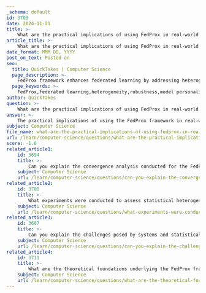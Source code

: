```yaml
---
_schema: default
id: 3703
date: 2024-11-21
title: >-
    What are the practical implications of using FedProx in real-world applications?
article_title: >-
    What are the practical implications of using FedProx in real-world applications?
date_format: MMM DD, YYYY
post_on_text: Posted on
seo:
  title: QuickTakes | Computer Science
  page_description: >-
    FedProx framework enhances federated learning by addressing heterogeneity, improving convergence rates, and enabling personalized models, making it valuable for real-world applications in fields like healthcare and IoT.
  page_keywords: >-
    FedProx,federated learning,heterogeneity,robustness,model personalization,convergence,local work variability,data privacy,healthcare,finance,smart cities
author: QuickTakes
question: >-
    What are the practical implications of using FedProx in real-world applications?
answer: >-
    The practical implications of using the FedProx framework in real-world applications of federated learning are significant, particularly in addressing the challenges posed by system and statistical heterogeneity. Here are some key points regarding its practical benefits:\n\n1. **Robustness to Heterogeneity**: FedProx is designed to handle both systems heterogeneity (variability in device characteristics) and statistical heterogeneity (non-identically distributed data across devices). This makes it particularly useful in environments where devices have different computational capabilities or where the data collected by each device varies significantly. By accommodating these differences, FedProx can lead to more stable and reliable model training.\n\n2. **Improved Convergence**: Empirical evaluations have shown that FedProx provides more robust convergence compared to traditional methods like FedAvg. In highly heterogeneous settings, FedProx has demonstrated an average improvement in test accuracy by approximately 18.8%. This improvement is crucial for applications where model performance is critical, such as in healthcare or finance.\n\n3. **Personalization of Models**: The framework allows for model personalization through the use of a proximal term, which helps to regularize the local updates. This is particularly beneficial in applications where user-specific data is important, enabling the development of models that better fit individual user needs while still maintaining privacy.\n\n4. **Adaptability to Local Work Variability**: FedProx allows for variable amounts of work to be performed on local devices, which is essential in scenarios where some devices may be slower or less reliable than others. This adaptability helps to mitigate the impact of stragglers (devices that take longer to complete their computations), leading to more efficient training processes.\n\n5. **Theoretical and Empirical Validation**: The framework is backed by rigorous theoretical analysis and empirical results across various real-world federated datasets. This dual validation ensures that the improvements observed are not just anecdotal but are supported by solid research, making FedProx a trustworthy choice for practitioners.\n\n6. **Application in Diverse Domains**: Given its robustness and adaptability, FedProx can be applied in various domains, including mobile health applications, smart cities, and IoT systems, where data privacy and model accuracy are paramount.\n\nIn summary, the FedProx framework enhances the performance and reliability of federated learning systems in real-world applications by addressing the inherent challenges of heterogeneity, improving convergence rates, and enabling model personalization. These features make it a valuable tool for organizations looking to leverage federated learning while ensuring data privacy and model effectiveness.
subject: Computer Science
file_name: what-are-the-practical-implications-of-using-fedprox-in-realworld-applications.md
url: /learn/computer-science/questions/what-are-the-practical-implications-of-using-fedprox-in-realworld-applications
score: -1.0
related_article1:
    id: 3694
    title: >-
        Can you explain the convergence analysis conducted for the FedProx framework?
    subject: Computer Science
    url: /learn/computer-science/questions/can-you-explain-the-convergence-analysis-conducted-for-the-fedprox-framework
related_article2:
    id: 3700
    title: >-
        What experiments were conducted to assess statistical heterogeneity in FedProx?
    subject: Computer Science
    url: /learn/computer-science/questions/what-experiments-were-conducted-to-assess-statistical-heterogeneity-in-fedprox
related_article3:
    id: 3687
    title: >-
        Can you explain the challenges posed by systems and statistical heterogeneity in federated learning?
    subject: Computer Science
    url: /learn/computer-science/questions/can-you-explain-the-challenges-posed-by-systems-and-statistical-heterogeneity-in-federated-learning
related_article4:
    id: 3711
    title: >-
        What are the theoretical foundations underlying the FedProx framework?
    subject: Computer Science
    url: /learn/computer-science/questions/what-are-the-theoretical-foundations-underlying-the-fedprox-framework
---
```


&nbsp;